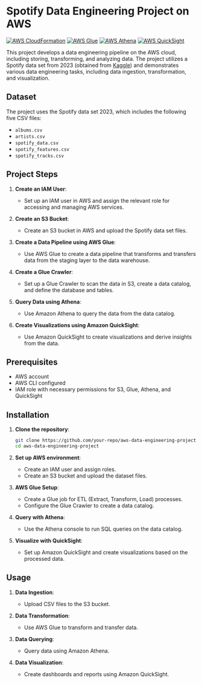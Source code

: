 # Spotify Data Engineering Project on AWS

[![AWS CloudFormation](https://img.shields.io/badge/AWS-CloudFormation-FF9900.svg?style=for-the-badge&logo=amazon-aws)](https://aws.amazon.com/cloudformation/)
[![AWS Glue](https://img.shields.io/badge/AWS-Glue-232F3E.svg?style=for-the-badge&logo=amazon-aws)](https://aws.amazon.com/glue/)
[![AWS Athena](https://img.shields.io/badge/AWS-Athena-232F3E.svg?style=for-the-badge&logo=amazon-aws)](https://aws.amazon.com/athena/)
[![AWS QuickSight](https://img.shields.io/badge/AWS-QuickSight-232F3E.svg?style=for-the-badge&logo=amazon-aws)](https://aws.amazon.com/quicksight/)

This project develops a data engineering pipeline on the AWS cloud, including storing, transforming, and analyzing data. The project utilizes a Spotify data set from 2023 (obtained from [Kaggle](https://www.kaggle.com/datasets/maharshipandya/-spotify-tracks-dataset)) and demonstrates various data engineering tasks, including data ingestion, transformation, and visualization.

## Dataset

The project uses the Spotify data set 2023, which includes the following five CSV files:
- `albums.csv`
- `artists.csv`
- `spotify_data.csv`
- `spotify_features.csv`
- `spotify_tracks.csv`

## Project Steps

1. **Create an IAM User**:
    - Set up an IAM user in AWS and assign the relevant role for accessing and managing AWS services.

2. **Create an S3 Bucket**:
    - Create an S3 bucket in AWS and upload the Spotify data set files.

3. **Create a Data Pipeline using AWS Glue**:
    - Use AWS Glue to create a data pipeline that transforms and transfers data from the staging layer to the data warehouse.

4. **Create a Glue Crawler**:
    - Set up a Glue Crawler to scan the data in S3, create a data catalog, and define the database and tables.

5. **Query Data using Athena**:
    - Use Amazon Athena to query the data from the data catalog.

6. **Create Visualizations using Amazon QuickSight**:
    - Use Amazon QuickSight to create visualizations and derive insights from the data.

## Prerequisites

- AWS account
- AWS CLI configured
- IAM role with necessary permissions for S3, Glue, Athena, and QuickSight

## Installation

1. **Clone the repository**:

    ```bash
    git clone https://github.com/your-repo/aws-data-engineering-project.git
    cd aws-data-engineering-project
    ```

2. **Set up AWS environment**:
    - Create an IAM user and assign roles.
    - Create an S3 bucket and upload the dataset files.

3. **AWS Glue Setup**:
    - Create a Glue job for ETL (Extract, Transform, Load) processes.
    - Configure the Glue Crawler to create a data catalog.

4. **Query with Athena**:
    - Use the Athena console to run SQL queries on the data catalog.

5. **Visualize with QuickSight**:
    - Set up Amazon QuickSight and create visualizations based on the processed data.

## Usage

1. **Data Ingestion**:
    - Upload CSV files to the S3 bucket.

2. **Data Transformation**:
    - Use AWS Glue to transform and transfer data.

3. **Data Querying**:
    - Query data using Amazon Athena.

4. **Data Visualization**:
    - Create dashboards and reports using Amazon QuickSight.

